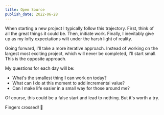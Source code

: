```yaml
---
title: Open Source
publish_date: 2022-06-28
---
```


When starting a new project I typically follow this trajectory. First, think of all the great things it could be. Then, initiate work. Finally, I inevitably give up as my lofty expectations wilt under the harsh light of reality.

Going forward, I'll take a more iterative approach. Instead of working on the largest most exciting project, which will never be completed, I'll start small. This is the opposite approach.

My questions for each day will be:

- What's the smallest thing I can work on today?
- What can I do at this moment to add incremental value?
- Can I make life easier in a small way for those around me?

Of course, this could be a false start and lead to nothing. But it's worth a try.

Fingers crossed! 🤞
